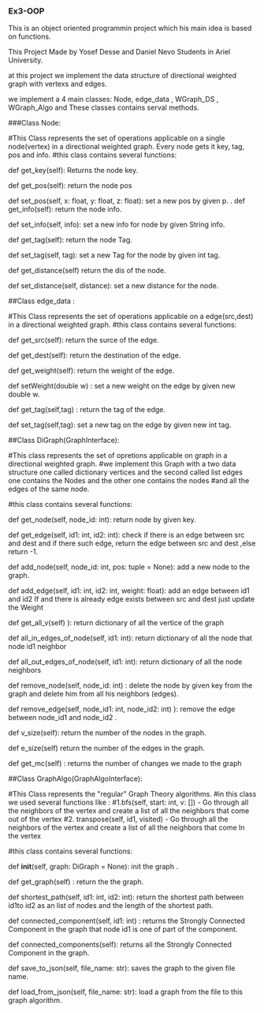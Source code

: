 ### Ex3-OOP

This is an object oriented programmin project which his main idea is based on functions.

This Project Made by Yosef Desse and Daniel Nevo Students in Ariel University.

at this project we implement the data structure of directional weighted graph with vertexs and edges.

we implement a 4 main classes: Node, edge_data , WGraph_DS , WGraph_Algo and These classes contains serval methods.


###Class Node:

#This Class represents the set of operations applicable on a single node(vertex) in a directional weighted graph. Every node gets it key, tag, pos and info.
#this class contains several functions:

def get_key(self):
Returns the node key.

def get_pos(self):
return the node pos

def set_pos(self, x: float, y: float, z: float):
set a new pos by given p.
.
def get_info(self):
return the  node info.

def set_info(self, info):
set a new info for node by given String info.

def get_tag(self):
return the node Tag.

def set_tag(self, tag):
set a new Tag for the node by given int tag.

def get_distance(self)
return the dis of the node.

def set_distance(self, distance):
set a new distance for the node.



##Class edge_data :

#This Class represents the set of operations applicable on a  edge(src,dest) in a directional weighted graph.
#this class contains several functions:

def get_src(self):
return the surce of the edge.

def get_dest(self):
return the destination of the edge.

def get_weight(self):
return the weight of the edge.

def setWeight(double w) :
set a new weight on the edge by given new double w.

def get_tag(self,tag) :
return the tag of the edge.

def set_tag(self,tag):
set a new tag on the edge by given new int tag.




##Class DiGraph(GraphInterface):

#This class represents the set of opretions applicable on graph in a directional weighted graph. 
#we implement this Graph with a two data structure one called dictionary vertices and the second called list edges one contains the Nodes and the other one contains the nodes #and all the  edges of the same node.

#this class contains several functions:

def get_node(self, node_id: int):
return node by given key.

def get_edge(self, id1: int, id2: int):
check if there is an edge between src and dest and if there such edge, return the edge between src and dest ,else return -1.

def add_node(self, node_id: int, pos: tuple = None):
add a new node to the graph.

def add_edge(self, id1: int, id2: int, weight: float):
add an edge between id1 and id2 If and there is already edge exists between src and dest just update the Weight

def get_all_v(self) ):
return dictionary of  all the vertice of the graph

def all_in_edges_of_node(self, id1: int):
return  dictionary of all the node  that node id1 neighbor

def all_out_edges_of_node(self, id1: int):
return  dictionary of all the node neighbors

def remove_node(self, node_id: int)  :
delete the node by given key from the graph and delete him from all his neighbors (edges).

def remove_edge(self, node_id1: int, node_id2: int) ):
remove the edge between node_id1 and node_id2 .

def v_size(self):
return the number of the nodes in the graph.

def e_size(self)
return the number of the edges in the graph.

def get_mc(self) :
 returns the number of changes we made to the graph

##Class GraphAlgo(GraphAlgoInterface):

#This Class represents the "regular" Graph Theory algorithms.
#in this class we used  several functions like : 
#1.bfs(self, start: int, v: []) - Go through all the neighbors of the vertex and create a list of all the neighbors that come out of the vertex
#2. transpose(self, id1, visited) - Go through all the neighbors of the vertex and create a list of all the neighbors that come In  the vertex


#this class contains several functions:

def __init__(self, graph: DiGraph = None):
init the graph .

def get_graph(self) :
return the the graph.

def shortest_path(self, id1: int, id2: int):
return the shortest path between id1to id2 as an list of nodes and the length of the shortest path.

def connected_component(self, id1: int) :
returns the Strongly Connected Component in the graph that node id1 is  one of part of the component.

def connected_components(self):
returns all the Strongly Connected Component in the graph.

def save_to_json(self, file_name: str):
saves the graph to the given file name.

def load_from_json(self, file_name: str):
load a graph from the file to this graph algorithm.
